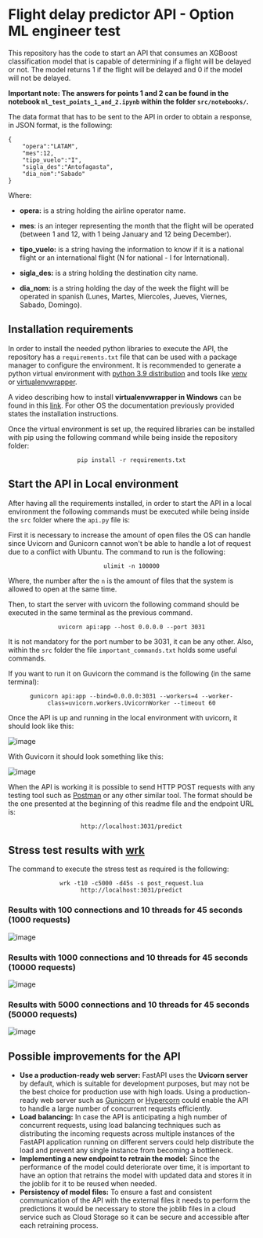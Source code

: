 # Flight delay predictor API - Option ML engineer test

This repository has the code to start an API that consumes an XGBoost classification model that is capable of determining if a flight will be delayed or not. The model returns 1 if the flight will be delayed and 0 if the model will not be delayed.

**Important note: The answers for points 1 and 2 can be found in the notebook `ml_test_points_1_and_2.ipynb` within the folder `src/notebooks/`.**

The data format that has to be sent to the API in order to obtain a response, in JSON format, is the following:
```
{
    "opera":"LATAM",
    "mes":12,
    "tipo_vuelo":"I",
    "sigla_des":"Antofagasta",
    "dia_nom":"Sabado"
}
```
Where:
- **opera:** is a string holding the airline operator name.

- **mes**: is an integer representing the month that the flight will be operated (between 1 and 12, with 1 being January and 12 being December).

- **tipo_vuelo:** is a string having the information to know if it is a national flight or an international flight (N for national - I for International).

- **sigla_des:** is a string holding the destination city name.

- **dia_nom:** is a string holding the day of the week the flight will be operated in spanish (Lunes, Martes, Miercoles, Jueves, Viernes, Sabado, Domingo).

## Installation requirements

In order to install the needed python libraries to execute the API, the repository has a `requirements.txt` file that can be used with a package manager to configure the environment. It is recommended to generate a python virtual environment with [python 3.9 distribution](https://www.python.org/downloads/release/python-390/) and tools like [venv](https://docs.python.org/3/library/venv.html) or [virtualenvwrapper](https://virtualenvwrapper.readthedocs.io/en/latest/).

A video describing how to install **virtualenvwrapper in Windows** can be found in this [link](https://www.youtube.com/watch?v=e6xHdRegBNs). For other OS the documentation previously provided states the installation instructions.

Once the virtual environment is set up, the required libraries can be installed with pip using the following command while being inside the repository folder:


<div align="center">
  
  `pip install -r requirements.txt`

</div>

## Start the API in Local environment

After having all the requirements installed, in order to start the API in a local environment the following commands must be executed while being inside the `src` folder where the `api.py` file is:

First it is necessary to increase the amount of open files the OS can handle since Uvicorn and Gunicorn cannot won't be able to handle a lot of request due to a conflict with Ubuntu. The command to run is the following:
<div align="center">

`ulimit -n 100000`
</div>

Where, the number after the `n` is the amount of files that the system is allowed to open at the same time.

Then, to start the server with uvicorn the following command should be executed in the same terminal as the previous command.

<div align="center">

`uvicorn api:app --host 0.0.0.0 --port 3031`

</div>

It is not mandatory for the port number to be 3031, it can be any other. Also, within the `src` folder the file `important_commands.txt` holds some useful commands.

If you want to run it on Guvicorn the command is the following (in the same terminal):
<div align="center">

`gunicorn api:app --bind=0.0.0.0:3031 --workers=4 --worker-class=uvicorn.workers.UvicornWorker --timeout 60`

</div>

Once the API is up and running in the local environment with uvicorn, it should look like this:

![image](https://user-images.githubusercontent.com/4323981/233800568-d4e57f72-13fd-421a-9b46-65a6378c86b9.png)

With Guvicorn it should look something like this:

![image](https://user-images.githubusercontent.com/4323981/234121975-08a91aa9-2383-4be2-ba62-29dc3fa2b1b5.png)

When the API is working it is possible to send HTTP POST requests with any testing tool such as [Postman](https://www.postman.com) or any other similar tool. The format should be the one presented at the beginning of this readme file and the endpoint URL is:

<div align="center">

`http://localhost:3031/predict`

</div>

## Stress test results with [wrk](https://github.com/wg/wrk)

The command to execute the stress test as required is the following:
<div align="center">

`wrk -t10 -c5000 -d45s -s post_request.lua http://localhost:3031/predict`

</div>

### Results with 100 connections and 10 threads for 45 seconds (1000 requests)
![image](https://user-images.githubusercontent.com/4323981/234122740-d70b59be-93f0-42c8-a469-e98ba568ff8f.png)

### Results with 1000 connections and 10 threads for 45 seconds (10000 requests)
![image](https://user-images.githubusercontent.com/4323981/234123363-2bce6b82-4784-4e73-857c-41417a31bb05.png)

### Results with 5000 connections and 10 threads for 45 seconds (50000 requests)
![image](https://user-images.githubusercontent.com/4323981/234124100-27a00db7-2e0f-4e16-81f3-d49797844d49.png)

## Possible improvements for the API

- **Use a production-ready web server:** FastAPI uses the **Uvicorn server** by default, which is suitable for development purposes, but may not be the best choice for production use with high loads. Using a production-ready web server such as [Gunicorn](https://gunicorn.org) or [Hypercorn](https://pgjones.gitlab.io/hypercorn/) could enable the API to handle a large number of concurrent requests efficiently.
- **Load balancing:** In case the API is anticipating a high number of concurrent requests, using load balancing techniques such as distributing the incoming requests across multiple instances of the FastAPI application running on different servers could help distribute the load and prevent any single instance from becoming a bottleneck.
- **Implementing a new endpoint to retrain the model:** Since the performance of the model could deteriorate over time, it is important to have an option that retrains the model with updated data and stores it in the joblib for it to be reused when needed.
- **Persistency of model files:** To ensure a fast and consistent communication of the API with the external files it needs to perform the predictions it would be necessary to store the joblib files in a cloud service such as Cloud Storage so it can be secure and accessible after each retraining process.

